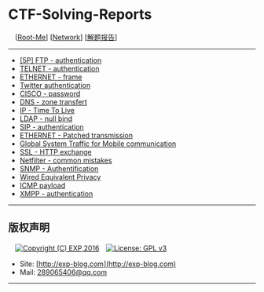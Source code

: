 # CTF-Solving-Reports
　[[Root-Me](https://www.root-me.org/)] [[Network](https://www.root-me.org/en/Challenges/Network/)] [[解题报告](http://exp-blog.com/2019/01/02/pid-2597/7/)]

------

- [\[5P\] FTP - authentication](https://github.com/lyy289065406/CTF-Solving-Reports/tree/master/rootme/Network/%5B01%5D%20%5B5P%5D%20FTP%20-%20authentication)
- [TELNET - authentication](#)
- [ETHERNET - frame](#)
- [Twitter authentication](#)
- [CISCO - password](#)
- [DNS - zone transfert](#)
- [IP - Time To Live](#)
- [LDAP - null bind](#)
- [SIP - authentication](#)
- [ETHERNET - Patched transmission](#)
- [Global System Traffic for Mobile communication](#)
- [SSL - HTTP exchange](#)
- [Netfilter - common mistakes](#)
- [SNMP - Authentification](#)
- [Wired Equivalent Privacy](#)
- [ICMP payload](#)
- [XMPP - authentication](#)

------

## 版权声明

　[![Copyright (C) EXP,2016](https://img.shields.io/badge/Copyright%20(C)-EXP%202016-blue.svg)](http://exp-blog.com)　[![License: GPL v3](https://img.shields.io/badge/License-GPL%20v3-blue.svg)](https://www.gnu.org/licenses/gpl-3.0)
  

- Site: [http://exp-blog.com](http://exp-blog.com) 
- Mail: <a href="mailto:289065406@qq.com?subject=[EXP's Github]%20Your%20Question%20（请写下您的疑问）&amp;body=What%20can%20I%20help%20you?%20（需要我提供什么帮助吗？）">289065406@qq.com</a>


------
